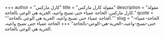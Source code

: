 +++
author = "كارل ماركس"
title = "مقولة كارل ماركس"
description = "مقولة كارل ماركس: الحاجة عمياء حتى تصبح واعيه، الحرية هي الوعي بالحاجة."
quote = '''الحاجة عمياء حتى تصبح واعيه، الحرية هي الوعي بالحاجة.'''
slug = "الحاجة-عمياء-حتى-تصبح-واعيه،-الحرية-هي-الوعي-بالحاجة"
+++
الحاجة عمياء حتى تصبح واعيه، الحرية هي الوعي بالحاجة.

